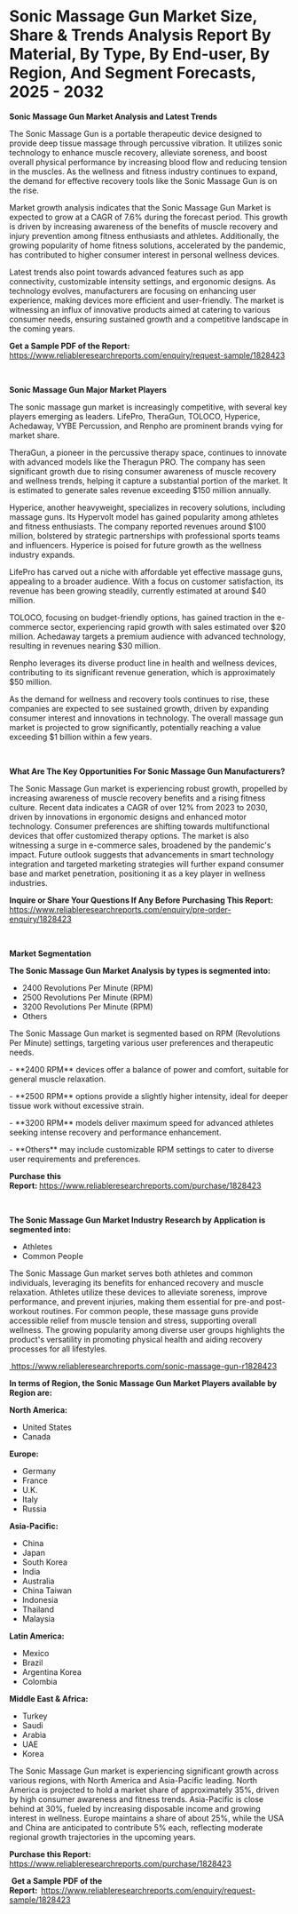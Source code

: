 <p><h1>Sonic Massage Gun Market Size, Share & Trends Analysis Report By Material, By Type, By End-user, By Region, And Segment Forecasts, 2025 - 2032</h1></p><p><strong>Sonic Massage Gun Market Analysis and Latest Trends</strong></p>
<p><p>The Sonic Massage Gun is a portable therapeutic device designed to provide deep tissue massage through percussive vibration. It utilizes sonic technology to enhance muscle recovery, alleviate soreness, and boost overall physical performance by increasing blood flow and reducing tension in the muscles. As the wellness and fitness industry continues to expand, the demand for effective recovery tools like the Sonic Massage Gun is on the rise.</p><p>Market growth analysis indicates that the Sonic Massage Gun Market is expected to grow at a CAGR of 7.6% during the forecast period. This growth is driven by increasing awareness of the benefits of muscle recovery and injury prevention among fitness enthusiasts and athletes. Additionally, the growing popularity of home fitness solutions, accelerated by the pandemic, has contributed to higher consumer interest in personal wellness devices.</p><p>Latest trends also point towards advanced features such as app connectivity, customizable intensity settings, and ergonomic designs. As technology evolves, manufacturers are focusing on enhancing user experience, making devices more efficient and user-friendly. The market is witnessing an influx of innovative products aimed at catering to various consumer needs, ensuring sustained growth and a competitive landscape in the coming years.</p></p>
<p><strong>Get a Sample PDF of the Report:&nbsp;</strong> <a href="https://www.reliableresearchreports.com/enquiry/request-sample/1828423?utm_campaign=33&utm_medium=2&utm_source=Github&utm_content=ia&utm_term=15042025&utm_id=sonic-massage-gun">https://www.reliableresearchreports.com/enquiry/request-sample/1828423</a></p>
<p>&nbsp;</p>
<p><strong>Sonic Massage Gun Major Market Players</strong></p>
<p><p>The sonic massage gun market is increasingly competitive, with several key players emerging as leaders. LifePro, TheraGun, TOLOCO, Hyperice, Achedaway, VYBE Percussion, and Renpho are prominent brands vying for market share.</p><p>TheraGun, a pioneer in the percussive therapy space, continues to innovate with advanced models like the Theragun PRO. The company has seen significant growth due to rising consumer awareness of muscle recovery and wellness trends, helping it capture a substantial portion of the market. It is estimated to generate sales revenue exceeding $150 million annually.</p><p>Hyperice, another heavyweight, specializes in recovery solutions, including massage guns. Its Hypervolt model has gained popularity among athletes and fitness enthusiasts. The company reported revenues around $100 million, bolstered by strategic partnerships with professional sports teams and influencers. Hyperice is poised for future growth as the wellness industry expands.</p><p>LifePro has carved out a niche with affordable yet effective massage guns, appealing to a broader audience. With a focus on customer satisfaction, its revenue has been growing steadily, currently estimated at around $40 million.</p><p>TOLOCO, focusing on budget-friendly options, has gained traction in the e-commerce sector, experiencing rapid growth with sales estimated over $20 million. Achedaway targets a premium audience with advanced technology, resulting in revenues nearing $30 million.</p><p>Renpho leverages its diverse product line in health and wellness devices, contributing to its significant revenue generation, which is approximately $50 million.</p><p>As the demand for wellness and recovery tools continues to rise, these companies are expected to see sustained growth, driven by expanding consumer interest and innovations in technology. The overall massage gun market is projected to grow significantly, potentially reaching a value exceeding $1 billion within a few years.</p></p>
<p>&nbsp;</p>
<p><strong>What Are The Key Opportunities For Sonic Massage Gun Manufacturers?</strong></p>
<p><p>The Sonic Massage Gun market is experiencing robust growth, propelled by increasing awareness of muscle recovery benefits and a rising fitness culture. Recent data indicates a CAGR of over 12% from 2023 to 2030, driven by innovations in ergonomic designs and enhanced motor technology. Consumer preferences are shifting towards multifunctional devices that offer customized therapy options. The market is also witnessing a surge in e-commerce sales, broadened by the pandemic's impact. Future outlook suggests that advancements in smart technology integration and targeted marketing strategies will further expand consumer base and market penetration, positioning it as a key player in wellness industries.</p></p>
<p><strong>Inquire or Share Your Questions If Any Before Purchasing This Report:</strong> <a href="https://www.reliableresearchreports.com/enquiry/pre-order-enquiry/1828423?utm_campaign=33&utm_medium=2&utm_source=Github&utm_content=ia&utm_term=15042025&utm_id=sonic-massage-gun">https://www.reliableresearchreports.com/enquiry/pre-order-enquiry/1828423</a></p>
<p>&nbsp;</p>
<p><strong>Market Segmentation</strong></p>
<p><strong>The Sonic Massage Gun Market Analysis by types is segmented into:</strong></p>
<p><ul><li>2400 Revolutions Per Minute (RPM)</li><li>2500 Revolutions Per Minute (RPM)</li><li>3200 Revolutions Per Minute (RPM)</li><li>Others</li></ul></p>
<p><p>The Sonic Massage Gun market is segmented based on RPM (Revolutions Per Minute) settings, targeting various user preferences and therapeutic needs. </p><p>- **2400 RPM** devices offer a balance of power and comfort, suitable for general muscle relaxation.</p><p>- **2500 RPM** options provide a slightly higher intensity, ideal for deeper tissue work without excessive strain.</p><p>- **3200 RPM** models deliver maximum speed for advanced athletes seeking intense recovery and performance enhancement.</p><p>- **Others** may include customizable RPM settings to cater to diverse user requirements and preferences.</p></p>
<p><strong>Purchase this Report:&nbsp;</strong><a href="https://www.reliableresearchreports.com/purchase/1828423?utm_campaign=33&utm_medium=2&utm_source=Github&utm_content=ia&utm_term=15042025&utm_id=sonic-massage-gun">https://www.reliableresearchreports.com/purchase/1828423</a></p>
<p>&nbsp;</p>
<p><strong>The Sonic Massage Gun Market Industry Research by Application is segmented into:</strong></p>
<p><ul><li>Athletes</li><li>Common People</li></ul></p>
<p><p>The Sonic Massage Gun market serves both athletes and common individuals, leveraging its benefits for enhanced recovery and muscle relaxation. Athletes utilize these devices to alleviate soreness, improve performance, and prevent injuries, making them essential for pre-and post-workout routines. For common people, these massage guns provide accessible relief from muscle tension and stress, supporting overall wellness. The growing popularity among diverse user groups highlights the product's versatility in promoting physical health and aiding recovery processes for all lifestyles.</p></p>
<p><a href="https://www.reliableresearchreports.com/sonic-massage-gun-r1828423?utm_campaign=33&utm_medium=2&utm_source=Github&utm_content=ia&utm_term=15042025&utm_id=sonic-massage-gun">&nbsp;https://www.reliableresearchreports.com/sonic-massage-gun-r1828423</a></p>
<p><strong>In terms of Region, the Sonic Massage Gun Market Players available by Region are:</strong></p>
<p>
    <p> <strong> North America: </strong>
        <ul>
            <li>United States</li>
            <li>Canada</li>
        </ul>
        </p> 
    <p> <strong> Europe: </strong>
        <ul>
            <li>Germany</li>
            <li>France</li>
            <li>U.K.</li>
            <li>Italy</li>
            <li>Russia</li>
        </ul>
        </p> 
    <p> <strong> Asia-Pacific: </strong>
        <ul>
            <li>China</li>
            <li>Japan</li>
            <li>South Korea</li>
            <li>India</li>
            <li>Australia</li>
            <li>China Taiwan</li>
            <li>Indonesia</li>
            <li>Thailand</li>
            <li>Malaysia</li>
        </ul>
        </p> 
    <p> <strong> Latin America: </strong>
        <ul>
            <li>Mexico</li>
            <li>Brazil</li>
            <li>Argentina Korea</li>
            <li>Colombia</li>
        </ul>
        </p> 
    <p> <strong> Middle East & Africa: </strong>
        <ul>
            <li>Turkey</li>
            <li>Saudi</li>
            <li>Arabia</li>
            <li>UAE</li>
            <li>Korea</li>
        </ul>
    </p>
    </p>
<p><p>The Sonic Massage Gun market is experiencing significant growth across various regions, with North America and Asia-Pacific leading. North America is projected to hold a market share of approximately 35%, driven by high consumer awareness and fitness trends. Asia-Pacific is close behind at 30%, fueled by increasing disposable income and growing interest in wellness. Europe maintains a share of about 25%, while the USA and China are anticipated to contribute 5% each, reflecting moderate regional growth trajectories in the upcoming years.</p></p>
<p><strong>Purchase this Report: </strong><a href="https://www.reliableresearchreports.com/purchase/1828423?utm_campaign=33&utm_medium=2&utm_source=Github&utm_content=ia&utm_term=15042025&utm_id=sonic-massage-gun">https://www.reliableresearchreports.com/purchase/1828423</a></p>
<p>&nbsp;<strong>Get a Sample PDF of the Report:&nbsp;&nbsp;</strong><a href="https://www.reliableresearchreports.com/enquiry/request-sample/1828423?utm_campaign=33&utm_medium=2&utm_source=Github&utm_content=ia&utm_term=15042025&utm_id=sonic-massage-gun">https://www.reliableresearchreports.com/enquiry/request-sample/1828423</a></p>
<p><strong></strong></p>
<p><p></p><p></p><p></p></p>